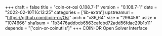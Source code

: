 +++
draft = false
title = "coin-or-osi 0.108.7-1"
version = "0.108.7-1"
date = "2022-02-10T16:13:25"
categories = ['lib-extra']
upstreamurl = "https://github.com/coin-or/Osi"
arch = "x86_64"
size = "296456"
usize = "1074666"
sha1sum = "1b3476addbcb6563cafcbd72add56fdac29b1b11"
depends = "['coin-or-coinutils']"
+++
COIN-OR Open Solver Interface